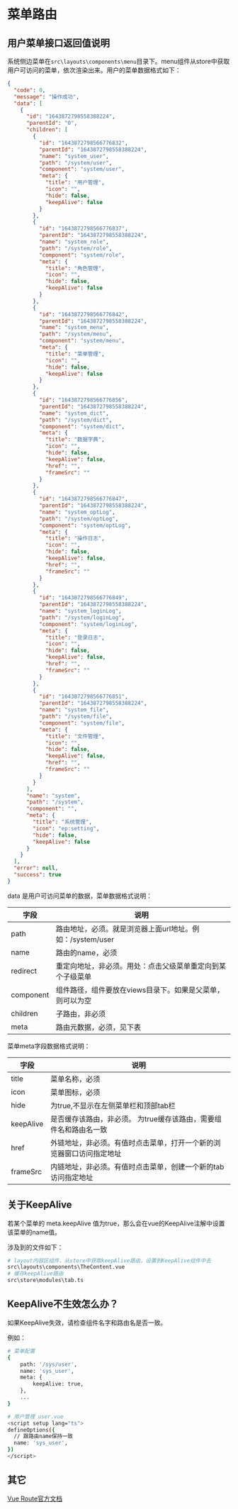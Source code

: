 # 菜单路由



## 用户菜单接口返回值说明

系统侧边菜单在`src\layouts\components\menu`目录下。menu组件从store中获取用户可访问的菜单，依次渲染出来。用户的菜单数据格式如下：

```json
{
  "code": 0,
  "message": "操作成功",
  "data": [
    {
      "id": "1643872798558388224",
      "parentId": "0",
      "children": [
        {
          "id": "1643872798566776832",
          "parentId": "1643872798558388224",
          "name": "system_user",
          "path": "/system/user",
          "component": "system/user",
          "meta": {
            "title": "用户管理",
            "icon": "",
            "hide": false,
            "keepAlive": false
          }
        },
        {
          "id": "1643872798566776837",
          "parentId": "1643872798558388224",
          "name": "system_role",
          "path": "/system/role",
          "component": "system/role",
          "meta": {
            "title": "角色管理",
            "icon": "",
            "hide": false,
            "keepAlive": false
          }
        },
        {
          "id": "1643872798566776842",
          "parentId": "1643872798558388224",
          "name": "system_menu",
          "path": "/system/menu",
          "component": "system/menu",
          "meta": {
            "title": "菜单管理",
            "icon": "",
            "hide": false,
            "keepAlive": false
          }
        },
        {
          "id": "1643872798566776856",
          "parentId": "1643872798558388224",
          "name": "system_dict",
          "path": "/system/dict",
          "component": "system/dict",
          "meta": {
            "title": "数据字典",
            "icon": "",
            "hide": false,
            "keepAlive": false,
            "href": "",
            "frameSrc": ""
          }
        },
        {
          "id": "1643872798566776847",
          "parentId": "1643872798558388224",
          "name": "system_optLog",
          "path": "/system/optLog",
          "component": "system/optLog",
          "meta": {
            "title": "操作日志",
            "icon": "",
            "hide": false,
            "keepAlive": false,
            "href": "",
            "frameSrc": ""
          }
        },
        {
          "id": "1643872798566776849",
          "parentId": "1643872798558388224",
          "name": "system_loginLog",
          "path": "/system/loginLog",
          "component": "system/loginLog",
          "meta": {
            "title": "登录日志",
            "icon": "",
            "hide": false,
            "keepAlive": false,
            "href": "",
            "frameSrc": ""
          }
        },
        {
          "id": "1643872798566776851",
          "parentId": "1643872798558388224",
          "name": "system_file",
          "path": "/system/file",
          "component": "system/file",
          "meta": {
            "title": "文件管理",
            "icon": "",
            "hide": false,
            "keepAlive": false,
            "href": "",
            "frameSrc": ""
          }
        }
      ],
      "name": "system",
      "path": "/system",
      "component": "",
      "meta": {
        "title": "系统管理",
        "icon": "ep:setting",
        "hide": false,
        "keepAlive": false
      }
    }
  ],
  "error": null,
  "success": true
}
```

data 是用户可访问菜单的数据，菜单数据格式说明：

| 字段      | 说明                                                       |
| --------- | ---------------------------------------------------------- |
| path      | 路由地址，必须。就是浏览器上面url地址。例如：/system/user  |
| name      | 路由的name，必须                                         |
| redirect  | 重定向地址，非必须。用处：点击父级菜单重定向到某个子级菜单 |
| component | 组件路径，组件要放在views目录下。如果是父菜单，则可以为空  |
| children  | 子路由，非必须                                             |
| meta      | 路由元数据，必须，见下表                                   |

菜单meta字段数据格式说明：

| 字段      | 说明                                                         |
| --------- | ------------------------------------------------------------ |
| title     | 菜单名称，必须                                               |
| icon      | 菜单图标，必须                                               |
| hide      | 为true,不显示在左侧菜单栏和顶部tab栏                         |
| keepAlive | 是否缓存该路由，非必须。 为true缓存该路由，需要组件名和路由名一致 |
| href      | 外链地址，非必须。有值时点击菜单，打开一个新的浏览器窗口访问指定地址 |
| frameSrc  | 内链地址，非必须。有值时点击菜单，创建一个新的tab访问指定地址 |



## 关于KeepAlive

若某个菜单的 meta.keepAlive 值为true，那么会在vue的KeepAlive注解中设置该菜单的name值。

涉及到的文件如下：

```bash
# layout内容区组件，从store中获取keepAlive路由，设置到KeepAlive组件中去
src\layouts\components\TheContent.vue
# 缓存keepAlive路由
src\store\modules\tab.ts
```



## KeepAlive不生效怎么办？

如果KeepAlive失效，请检查组件名字和路由名是否一致。

例如：

```bash
# 菜单配置
{
	path: '/sys/user',
	name: 'sys_user',
	meta: {
		keepAlive: true,
	},
	...
}

# 用户管理 user.vue
<script setup lang="ts">
defineOptions({
  // 跟路由name保持一致
  name: 'sys_user',
})
</script>
```



## 其它

[Vue Route官方文档](https://router.vuejs.org/zh/)
